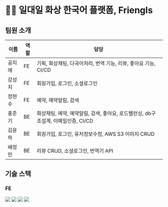 # 🧑‍💻 일대일 화상 한국어 플랫폼, Friengls

## 팀원 소개

| 이름 | 역할 | 담당 |
| ------ | -- | -- |
| 공지애 | FE | 기획, 화상채팅, 다국어처리, 번역 기능, 리뷰, 좋아요 기능, CI/CD |
| 강성지 | FE | 회원가입, 로그인, 소셜로그인 |
| 정현수 | FE | 예약, 예약알림, 검색 |
| 홍준기 | BE | 화상채팅, 예약, 예약알림, 검색, 좋아요, 로드밸런싱, db구조설계, 이메일인증, CI/CD |
| 김윤하 | BE | 회원가입, 로그인, 유저정보수정, AWS S3 이미지 CRUD |
| 배정민 | BE | 리뷰 CRUD, 소셜로그인, 번역기 API |

## 기술 스택
### FE
<img src="https://img.shields.io/badge/React-61DAFB?style=for-the-badge&logo=React&logoColor=white"> <img src="https://img.shields.io/badge/Redux-764ABC?style=for-the-badge&logo=Redux&logoColor=white"> <img src="https://img.shields.io/badge/WebRTC-333333?style=for-the-badge&logo=WebRTC&logoColor=white"> <img src="https://img.shields.io/badge/Socket.io-010101?style=for-the-badge&logo=Socket.io&logoColor=white">
